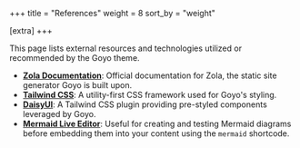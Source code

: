 +++
title = "References"
weight = 8
sort_by = "weight"

[extra]
+++

This page lists external resources and technologies utilized or recommended by the Goyo theme.

*   **[Zola Documentation](https://www.getzola.org/documentation/getting-started/overview/)**: Official documentation for Zola, the static site generator Goyo is built upon.
*   **[Tailwind CSS](https://tailwindcss.com)**: A utility-first CSS framework used for Goyo's styling.
*   **[DaisyUI](https://daisyui.com)**: A Tailwind CSS plugin providing pre-styled components leveraged by Goyo.
*   **[Mermaid Live Editor](https://mermaid.live/)**: Useful for creating and testing Mermaid diagrams before embedding them into your content using the `mermaid` shortcode.